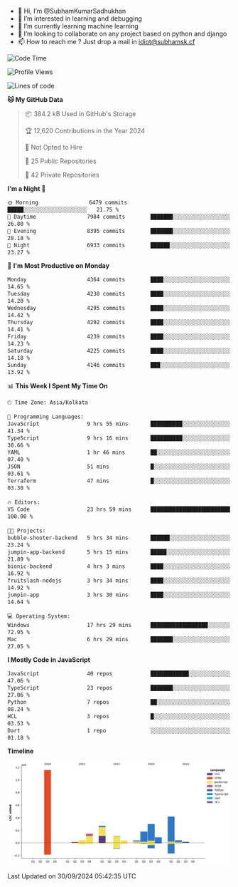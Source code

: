 - 👋 Hi, I’m @SubhamKumarSadhukhan
- 👀 I’m interested in learning and debugging
- 🌱 I’m currently learning machine learning
- 💞️ I’m looking to collaborate on any project based on python and django
- 📫 How to reach me ?
      Just drop a mail in idiot@subhamsk.cf

<!---
SubhamKumarSadhukhan/SubhamKumarSadhukhan is a ✨ special ✨ repository because its `README.md` (this file) appears on your GitHub profile.
You can click the Preview link to take a look at your changes.
--->


<!--START_SECTION:waka-->
![Code Time](http://img.shields.io/badge/Code%20Time-2%2C550%20hrs-blue)

![Profile Views](http://img.shields.io/badge/Profile%20Views-7-blue)

![Lines of code](https://img.shields.io/badge/From%20Hello%20World%20I%27ve%20Written-2.8%20million%20lines%20of%20code-blue)

**🐱 My GitHub Data** 

> 📦 384.2 kB Used in GitHub's Storage 
 > 
> 🏆 12,620 Contributions in the Year 2024
 > 
> 🚫 Not Opted to Hire
 > 
> 📜 25 Public Repositories 
 > 
> 🔑 42 Private Repositories 
 > 
**I'm a Night 🦉** 

```text
🌞 Morning                6479 commits        █████░░░░░░░░░░░░░░░░░░░░   21.75 % 
🌆 Daytime                7984 commits        ███████░░░░░░░░░░░░░░░░░░   26.80 % 
🌃 Evening                8395 commits        ███████░░░░░░░░░░░░░░░░░░   28.18 % 
🌙 Night                  6933 commits        ██████░░░░░░░░░░░░░░░░░░░   23.27 % 
```
📅 **I'm Most Productive on Monday** 

```text
Monday                   4364 commits        ████░░░░░░░░░░░░░░░░░░░░░   14.65 % 
Tuesday                  4230 commits        ████░░░░░░░░░░░░░░░░░░░░░   14.20 % 
Wednesday                4295 commits        ████░░░░░░░░░░░░░░░░░░░░░   14.42 % 
Thursday                 4292 commits        ████░░░░░░░░░░░░░░░░░░░░░   14.41 % 
Friday                   4239 commits        ████░░░░░░░░░░░░░░░░░░░░░   14.23 % 
Saturday                 4225 commits        ████░░░░░░░░░░░░░░░░░░░░░   14.18 % 
Sunday                   4146 commits        ███░░░░░░░░░░░░░░░░░░░░░░   13.92 % 
```


📊 **This Week I Spent My Time On** 

```text
🕑︎ Time Zone: Asia/Kolkata

💬 Programming Languages: 
JavaScript               9 hrs 55 mins       ██████████░░░░░░░░░░░░░░░   41.34 % 
TypeScript               9 hrs 16 mins       ██████████░░░░░░░░░░░░░░░   38.66 % 
YAML                     1 hr 46 mins        ██░░░░░░░░░░░░░░░░░░░░░░░   07.40 % 
JSON                     51 mins             █░░░░░░░░░░░░░░░░░░░░░░░░   03.61 % 
Terraform                47 mins             █░░░░░░░░░░░░░░░░░░░░░░░░   03.30 % 

🔥 Editors: 
VS Code                  23 hrs 59 mins      █████████████████████████   100.00 % 

🐱‍💻 Projects: 
bubble-shooter-backend   5 hrs 34 mins       ██████░░░░░░░░░░░░░░░░░░░   23.24 % 
jumpin-app-backend       5 hrs 15 mins       █████░░░░░░░░░░░░░░░░░░░░   21.89 % 
bionic-backend           4 hrs 3 mins        ████░░░░░░░░░░░░░░░░░░░░░   16.92 % 
fruitslash-nodejs        3 hrs 34 mins       ████░░░░░░░░░░░░░░░░░░░░░   14.92 % 
jumpin-app               3 hrs 30 mins       ████░░░░░░░░░░░░░░░░░░░░░   14.64 % 

💻 Operating System: 
Windows                  17 hrs 29 mins      ██████████████████░░░░░░░   72.95 % 
Mac                      6 hrs 29 mins       ███████░░░░░░░░░░░░░░░░░░   27.05 % 
```

**I Mostly Code in JavaScript** 

```text
JavaScript               40 repos            ████████████░░░░░░░░░░░░░   47.06 % 
TypeScript               23 repos            ███████░░░░░░░░░░░░░░░░░░   27.06 % 
Python                   7 repos             ██░░░░░░░░░░░░░░░░░░░░░░░   08.24 % 
HCL                      3 repos             █░░░░░░░░░░░░░░░░░░░░░░░░   03.53 % 
Dart                     1 repo              ░░░░░░░░░░░░░░░░░░░░░░░░░   01.18 % 
```



**Timeline**

![Lines of Code chart](https://raw.githubusercontent.com/SubhamKumarSadhukhan/SubhamKumarSadhukhan/main/assets/bar_graph.png)


 Last Updated on 30/09/2024 05:42:35 UTC
<!--END_SECTION:waka-->
